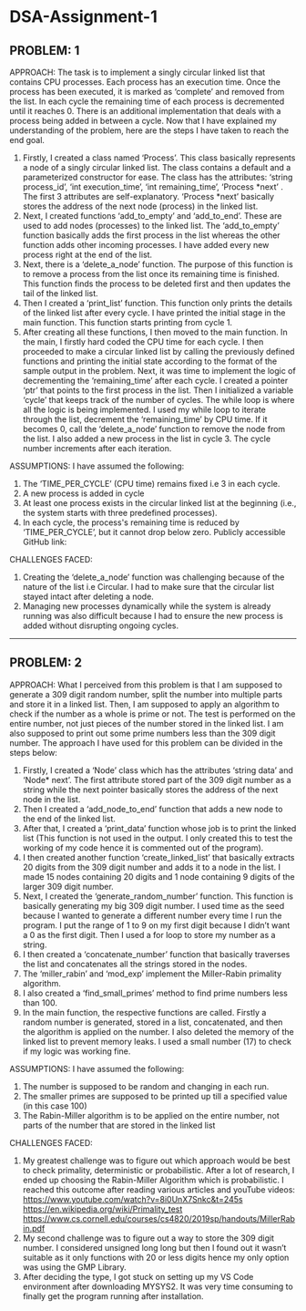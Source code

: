 # DSA-Assignment-1
PROBLEM: 1
----------
APPROACH:
The task is to implement a singly circular linked list that contains CPU processes. Each process has an execution time. Once the process has been executed, it is marked as ‘complete’ and removed from the list. In each cycle the remaining time of each process is decremented until it reaches 0. There is an additional implementation that deals with a process being added in between a cycle. Now that I have explained my understanding of the problem, here are the steps I have taken to reach the end goal.
1.	Firstly, I created a class named ‘Process’. This class basically represents a node of a singly circular linked list. The class contains a default and a parameterized constructor for ease. The class has the attributes:
‘string process_id’,   ‘int execution_time’, ‘int remaining_time’, ‘Process *next’ .
The first 3 attributes are self-explanatory. ‘Process *next’ basically stores the address of the next node (process) in the linked list.
2.	Next, I created functions ‘add_to_empty’ and ‘add_to_end’. These are used to add nodes (processes) to the linked list. The ‘add_to_empty’ function basically adds the first process in the list whereas the other function adds other incoming processes. I have added every new process right at the end of the list.
3.	Next, there is a ‘delete_a_node’ function. The purpose of this function is to remove a process from the list once its remaining time is finished. This function finds the process to be deleted first and then updates the tail of the linked list.
4.	Then I created a ‘print_list’ function. This function only prints the details of the linked list after every cycle. I have printed the initial stage in the main function. This function starts printing from cycle 1.
5.	After creating all these functions, I then moved to the main function. In the main, I firstly hard coded the CPU time for each cycle. I then proceeded to make a circular linked list by calling the previously defined functions and printing the initial state according to the format of the sample output in the problem. Next, it was time to implement the logic of decrementing the ‘remaining_time’ after each cycle. I created a pointer ‘ptr’ that points to the first process in the list. Then I initialized a variable ‘cycle’ that keeps track of the number of cycles. The while loop is where all the logic is being implemented. I used my while loop to iterate through the list, decrement the ‘remaining_time’ by CPU time. If it becomes 0, call the ‘delete_a_node’ function to remove the node from the list. I also added a new process in the list in cycle 3. The cycle number increments after each iteration.

ASSUMPTIONS:
I have assumed the following:
1.	 The ‘TIME_PER_CYCLE’ (CPU time) remains fixed i.e 3 in each cycle.
2.	A new process is added in cycle
3.	At least one process exists in the circular linked list at the beginning (i.e., the system starts with three predefined processes).
4.	In each cycle, the process's remaining time is reduced by ‘TIME_PER_CYCLE’, but it cannot drop below zero.
Publicly accessible GitHub link:

CHALLENGES FACED:
1.	Creating the ‘delete_a_node’ function was challenging because of the nature of the list i.e Circular. I had to make sure that the circular list stayed intact after deleting a node.
2.	Managing new processes dynamically while the system is already running was also difficult because I had to ensure the new process is added without disrupting ongoing cycles.


------------------------------------------------------------------------------------------------------------------------------------------------------------------------------------------

PROBLEM: 2
----------
APPROACH:
What I perceived from this problem is that I am supposed to generate a 309 digit random number, split the number into multiple parts and store it in a linked list. Then, I am supposed to apply an algorithm to check if the number as a whole is prime or not. The test is performed on the entire number, not just pieces of the number stored in the linked list. I am also supposed to print out some prime numbers less than the 309 digit number. The approach I have used for this problem can be divided in the steps below:
1.	Firstly, I created a ‘Node’ class which has the attributes ‘string data’ and ‘Node* next’. The first attribute stored part of the 309 digit number as a string while the next pointer basically stores the address of the next node in the list.
2.	Then I created a ‘add_node_to_end’ function that adds a new node to the end of the linked list.
3.	After that, I created a ‘print_data’ function whose job is to print the linked list (This function is not used in the output. I only created this to test the working of my code hence it is commented out of the program).
4.	I then created another function ‘create_linked_list’ that basically extracts 20 digits from the 309 digit number and adds it to a node in the list. I made 15 nodes containing 20 digits and 1 node containing 9 digits of the larger 309 digit number.
5.	Next, I created the ‘generate_random_number’ function. This function is basically generating my big 309 digit number. I used time as the seed because I wanted to generate a different number every time I run the program. I put the range of 1 to 9 on my first digit because I didn’t want a 0 as the first digit. Then I used a for loop to store my number as a string.
6.	I then created a ‘concatenate_number’ function that basically traverses the list and concatenates all the strings stored in the nodes.
7.	The ‘miller_rabin’ and ‘mod_exp’ implement the Miller-Rabin primality algorithm.
8.	I also created a ‘find_small_primes’ method  to find prime numbers less than 100.
9.	In the main function, the respective functions are called. Firstly a random number is generated, stored in a list, concatenated, and then the algorithm is applied on the number. I also deleted the memory of the linked list to prevent memory leaks. I used a small number (17) to check if my logic was working fine.

ASSUMPTIONS:
I have assumed the following:
1.	The number is supposed to be random and changing in each run.
2.	The smaller primes are supposed to be printed up till a specified value (in this case 100)
3.	The Rabin-Miller algorithm is to be applied on the entire number, not parts of the number that are stored in the linked list

CHALLENGES FACED:
1.	My greatest challenge was to figure out which approach would be best to check primality, deterministic or probabilistic. After a lot of research, I ended up choosing the Rabin-Miller Algorithm which is probabilistic. I reached this outcome after reading various articles and youTube videos:
https://www.youtube.com/watch?v=8i0UnX7Snkc&t=245s 
https://en.wikipedia.org/wiki/Primality_test
https://www.cs.cornell.edu/courses/cs4820/2019sp/handouts/MillerRabin.pdf
2.	My second challenge was to figure out a way to store the 309 digit number. I considered unsigned long long but then I found out it wasn’t suitable as it only functions with 20 or less digits hence my only option was using the GMP Library.
3.	After deciding the type, I got stuck on setting up my VS Code environment after downloading MYSYS2. It was very time consuming to finally get the program running after installation.

